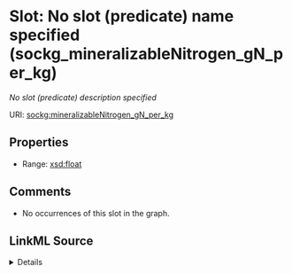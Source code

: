 

# Slot: No slot (predicate) name specified (sockg_mineralizableNitrogen_gN_per_kg)


_No slot (predicate) description specified_







URI: [sockg:mineralizableNitrogen_gN_per_kg](https://idir.uta.edu/sockg-ontology/docs/mineralizableNitrogen_gN_per_kg)



<!-- no inheritance hierarchy -->








## Properties

* Range: [xsd:float](http://www.w3.org/2001/XMLSchema#float)





## Comments

* No occurrences of this slot in the graph.



## LinkML Source

<details>

```yaml
name: sockg_mineralizableNitrogen_gN_per_kg
description: No slot (predicate) description specified
title: No slot (predicate) name specified
comments:
- No occurrences of this slot in the graph.
from_schema: soc-kg
rank: 1000
domain: sockg_SoilChemicalSample
slot_uri: sockg:mineralizableNitrogen_gN_per_kg
alias: sockg_mineralizableNitrogen_gN_per_kg
range: float

```
</details>